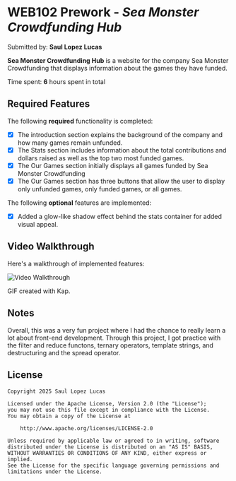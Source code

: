 # WEB102 Prework - *Sea Monster Crowdfunding Hub*

Submitted by: **Saul Lopez Lucas**

**Sea Monster Crowdfunding Hub** is a website for the company Sea Monster Crowdfunding that displays information about the games they have funded.

Time spent: **6** hours spent in total

## Required Features

The following **required** functionality is completed:

* [x] The introduction section explains the background of the company and how many games remain unfunded.
* [x] The Stats section includes information about the total contributions and dollars raised as well as the top two most funded games.
* [x] The Our Games section initially displays all games funded by Sea Monster Crowdfunding
* [x] The Our Games section has three buttons that allow the user to display only unfunded games, only funded games, or all games.

The following **optional** features are implemented:

* [x] Added a glow-like shadow effect behind the stats container for added visual appeal.

## Video Walkthrough

Here's a walkthrough of implemented features:

<img src='https://imgur.com/a/uI7wrg7' title='Video Walkthrough' width='' alt='Video Walkthrough' />

GIF created with Kap.

## Notes
Overall, this was a very fun project where I had the chance to really learn a lot about front-end development. Through this project, I got practice with the filter and reduce functons, ternary operators, template strings, and destructuring and the spread operator. 

## License

    Copyright 2025 Saul Lopez Lucas

    Licensed under the Apache License, Version 2.0 (the "License");
    you may not use this file except in compliance with the License.
    You may obtain a copy of the License at

        http://www.apache.org/licenses/LICENSE-2.0

    Unless required by applicable law or agreed to in writing, software
    distributed under the License is distributed on an "AS IS" BASIS,
    WITHOUT WARRANTIES OR CONDITIONS OF ANY KIND, either express or implied.
    See the License for the specific language governing permissions and
    limitations under the License.

